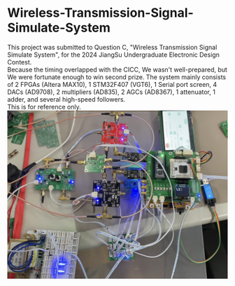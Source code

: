 # Wireless-Transmission-Signal-Simulate-System
This project was submitted to Question C, "Wireless Transmission Signal Simulate System", for the 2024 JiangSu Undergraduate Electronic Design Contest.  
Because the timing overlapped with the CICC, We wasn't well-prepared, but We were fortunate enough to win second prize.
The system mainly consists of 2 FPGAs (Altera MAX10), 1 STM32F407 (VGT6), 1 Serial port screen, 4 DACs (AD9708), 2 multipliers (AD835), 2 AGCs (AD8367), 1 attenuator, 1 adder, and several high-speed followers.   
This is for reference only.  
![Design](/c2.png)
